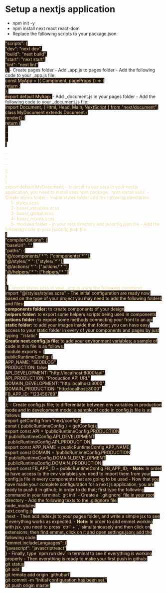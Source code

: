 # Setup a nextjs application
- npm init -y
- npm install next react react-dom
- Replace the following scripts to your package.json: <br>
<span style="color: #efd69d; background-color: #21130d;">
"scripts": { <br>
  "dev": "next dev", <br>
  "build": "next build", <br>
  "start": "next start", <br>
  "lint": "next lint" <br>
},
</span>
- Create pages folder
- Add _app.js to pages folder
- Add the following code to your _app.js file: <br>
<span style="color: #efd69d; background-color: #21130d;">
const MyApp = ({ Component, pageProps }) => { <br>
  return <Component {...pageProps} />; <br>
}; <br>
export default MyApp;
</span>
- Add _document.js in your pages folder
- Add the following code to your _document.js file:<br>
<span style="color: #efd69d; background-color: #21130d;">
import Document, { Html, Head, Main, NextScript } from "next/document"; <br>
class MyDocument extends Document { <br>
  render() { <br>
    return ( <br>
      `<Html lang="en-us">` <br>
        `<Head />` <br>
        `<body>` <br>
          `<Main />` <br>
          `<NextScript />` <br>
        `</body>` <br>
      `</Html>` <br>
    ); <br>
  } <br>
} <br>
export default MyDocument;
</span>
- In order to use sass in your nextjs application, you need to install sass npm package: `npm install sass`
- Create styles folder
- Inside styles folder add the following directories: <br>
&emsp; 1- styles.scss <br>
&emsp; 2- base/_variables.scss <br>
&emsp; 3- base/_global.scss <br>
&emsp; 4- base/_mixins.scss <br>
&emsp; 5- modules folder
- In your root directory add jsconfig.json file
- Add the following code to your jsconfig.json file: <br>
 <span style="color: #efd69d; background-color: #21130d;">
 { <br>
    "compilerOptions": { <br>
      "baseUrl": ".", <br>
      "paths": { <br>
        "@/components/`*`": ["components/`*`"], <br>
        "@/styles/`*`": ["styles/`*`"], <br>
        "@/actions/`*`": ["actions/`*`"], <br>
        "@/helpers/`*`": ["helpers/`*`"] <br>
      } <br>
    } <br>
} 
</span>
- Import styles.scss in your _app.js using the following command: <br>
<span style="color: #efd69d; background-color: #21130d;">
import "@/styles/styles.scss"
<span>
- The initial configuration are ready now, based on the type of your project you may need to add the following folders and files: <br>
<span style="color: #efd69d; background-color: #21130d;">
<b>components folder:</b> to create components of your design <br>
<b>helpers folder:</b> to export some helpers scripts being used in components
<b>actions folder:</b> to expoet some methods connecting your front to an api <br>
<b>static folder:</b> to add your images inside that folder; you can have easy access to your static folder in every of your components and pages by just typing `"/static"` <br>
<b> Create next.config.js file:</b> to add your environment variables; a sample of code in this file is as follows: <br>
<span style="color: #efd69d; background-color: #21130d;">
module.exports = { <br>
  publicRuntimeConfig: { <br>
    APP_NAME: "SEOBLOG", <br>
    PRODUCTION: false, <br>
    API_DEVELOPMENT: "http://localhost:8000/api", <br>
    API_PRODUCTION: "Production API URL", <br>
    DOMAIN_DEVELOPMENT: "http:localhost:3000", <br>
    DOMAIN_PRODUCTION: "http:localhost:3000", <br>
    FB_APP_ID: "123456789", <br>
  }, <br>
};
</span>
- Create config.js file; to differentiate between env variables in production mode and in development mode; a sample of code in config.js file is as follows: <br>
<span style="color: #efd69d; background-color: #21130d;">
import getConfig from "next/config"; <br>
const { publicRuntimeConfig } = getConfig(); <br>
export const API = !publicRuntimeConfig.PRODUCTION <br>
  ? publicRuntimeConfig.API_DEVELOPMENT <br>
  : publicRuntimeConfig.API_PRODUCTION; <br>
export const APP_NAME = publicRuntimeConfig.APP_NAME; <br>
export const DOMAIN = !publicRuntimeConfig.PRODUCTION <br>
  ? publicRuntimeConfig.DOMAIN_DEVELOPMENT <br>
  : publicRuntimeConfig.DOMAIN_PRODUCTION; <br>
export const FB_APP_ID = publicRuntimeConfig.FB_APP_ID;
</span>
- <b>Note:</b> In order to have access to the env variables you need to import them from your config.js file in every components that are going to be used
- Now that you have made your complete configuration for a next js application; you are ready to push it in github; in order to do that; first type the following command in your terminal: `git init`
- Create a `.gitignore` file in your root directory
- Add the following texts to the .gitignore file: <br>
<span style="color: #efd69d; background-color: #21130d;">
node_modules <br>
next.config.js <br>
.next
</span>
- Then add index.js to your pages folder, and write a simple jsx to see if everything works as expected.
- <b>Note:</b> In order to add emmet working with jsx, you need to press `ctrl` + `,` simultaniousely and then click on extensions; then find emmet, click on it and open settings.json; add the following code: <br>
<span style="color: #efd69d; background-color: #21130d;">
"emmet.includeLanguages": { <br>
    "javascript": "javascriptreact" <br>
}
</span>
- Finally, type `npm run dev` in terminal to see if everything is working properly
- Then everything is ready to make your first push in github: <br>
<span style="color: #efd69d; background-color: #21130d;">
git status <br>
git add . <br>
git remote add origin `githuburl` <br>
git commit -m "Initial configuration has been set." <br>
git push origin master <br>
</span>